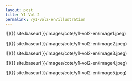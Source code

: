 ```yaml
---
layout: post
title: Y1 Vol 2
permalink: /y1-vol2-en/illustration
---
```


![]({{ site.baseurl }}/images/cote/y1-vol2-en/image1.jpeg)

![]({{ site.baseurl }}/images/cote/y1-vol2-en/image2.jpeg)

![]({{ site.baseurl }}/images/cote/y1-vol2-en/image3.jpeg)

![]({{ site.baseurl }}/images/cote/y1-vol2-en/image4.jpeg)

![]({{ site.baseurl }}/images/cote/y1-vol2-en/image5.jpeg)